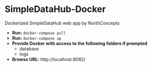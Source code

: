 # SimpleDataHub-Docker
Dockerized SimpleDataHub web app by NorthConcepts

- **Run:** `docker-compose pull`
- **Run:** `docker-compose up`
- **Provide Docker with access to the following folders if prompted**
  - database
  - logs
- **Browse URL:** http://localhost:8082/

